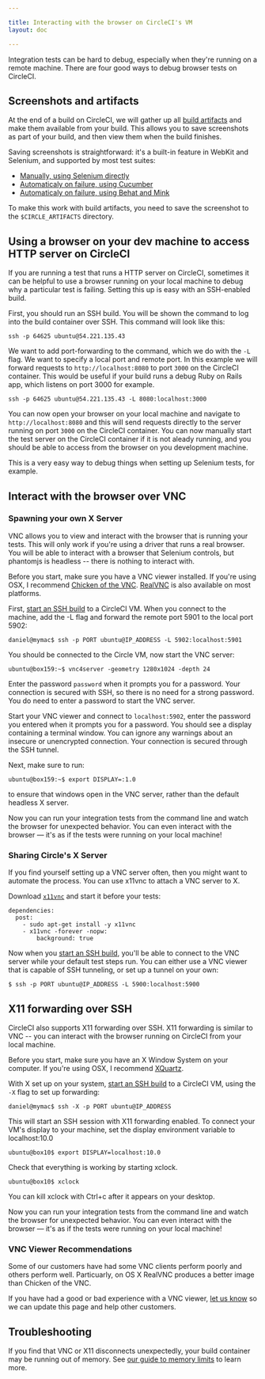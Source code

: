 ```yaml
---

title: Interacting with the browser on CircleCI's VM
layout: doc

---
```


Integration tests can be hard to debug, especially when they're running on a remote machine.
There are four good ways to debug browser tests on CircleCI.

## Screenshots and artifacts

At the end of a build on CircleCI, we will gather up all [build artifacts](/docs/build-artifacts)
and make them available from your build. This allows you to save screenshots as part of your build,
and then view them when the build finishes.

Saving screenshots is straightforward: it's a built-in feature in WebKit and Selenium, and supported by most test suites:

*   [Manually, using Selenium directly](http://docs.seleniumhq.org/docs/04_webdriver_advanced.jsp#remotewebdriver)
*   [Automaticaly on failure, using Cucumber](https://github.com/mattheworiordan/capybara-screenshot)
*   [Automaticaly on failure, using Behat and Mink](https://gist.github.com/michalochman/3175175)

To make this work with build artifacts, you need to save the screenshot to the
`$CIRCLE_ARTIFACTS` directory.

## Using a browser on your dev machine to access HTTP server on CircleCI

If you are running a test that runs a HTTP server on CircleCI, sometimes it can
be helpful to use a browser running on your local machine to debug why a
particular test is failing. Setting this up is easy with an SSH-enabled
build.

First, you should run an SSH build. You will be shown the command to log into
the build container over SSH. This command will look like this:

```
ssh -p 64625 ubuntu@54.221.135.43
```

We want to add port-forwarding to the command, which we do with the `-L` flag.
We want to specify a local port and remote port. In this example we will forward
requests to `http://localhost:8080` to port `3000` on the CircleCI container.
This would be useful if your build runs a debug Ruby on Rails app, which listens
on port 3000 for example.

```
ssh -p 64625 ubuntu@54.221.135.43 -L 8080:localhost:3000
```

You can now open your browser on your local machine and navigate to
`http://localhost:8080` and this will send requests directly to the server
running on port `3000` on the CircleCI container. You can now manually start the
test server on the CircleCI container if it is not aleady running, and you
should be able to access from the browser on you development machine.

This is a very easy way to debug things when setting up Selenium tests, for
example.

## Interact with the browser over VNC

### Spawning your own X Server

VNC allows you to view and interact with the browser that is running your tests. This will only work if you're using a driver that runs a real browser. You will be able to interact with a browser that Selenium controls, but phantomjs is headless -- there is nothing to interact with.

Before you start, make sure you have a VNC viewer installed. If you're using OSX, I recommend
[Chicken of the VNC](http://sourceforge.net/projects/chicken/).
[RealVNC](http://www.realvnc.com/download/viewer/) is also available on most platforms.

First, [start an SSH build](/docs/ssh-build)
to a CircleCI VM. When you connect to the machine, add the -L flag and forward the remote port 5901 to the local port 5902:

```
daniel@mymac$ ssh -p PORT ubuntu@IP_ADDRESS -L 5902:localhost:5901
```

You should be connected to the Circle VM, now start the VNC server:

```
ubuntu@box159:~$ vnc4server -geometry 1280x1024 -depth 24
```

Enter the password `password` when it prompts you for a password. Your connection is secured with SSH, so there is no need for a strong password. You do need to enter a password to start the VNC server.

Start your VNC viewer and connect to `localhost:5902`, enter the password you entered when it prompts you for a password. You should see a display containing a terminal window. You can ignore any warnings about an insecure or unencrypted connection. Your connection is secured through the SSH tunnel.

Next, make sure to run:

```
ubuntu@box159:~$ export DISPLAY=:1.0
```

to ensure that windows open in the VNC server, rather than the default headless X server.

Now you can run your integration tests from the command line and watch the browser for unexpected behavior. You can even interact with the browser &mdash; it's as if the tests were running on your local machine!

### Sharing Circle's X Server

If you find yourself setting up a VNC server often, then you might want to automate the process. You can use x11vnc to attach a VNC server to X.

Download [`x11vnc`](http://www.karlrunge.com/x11vnc/index.html) and start it before your tests:

```
dependencies:
  post:
    - sudo apt-get install -y x11vnc
    - x11vnc -forever -nopw:
        background: true
```

Now when you [start an SSH build](/docs/ssh-build), you'll be able to connect to the VNC server while your default test steps run. You can either use a VNC viewer that is capable of SSH tunneling, or set up a tunnel on your own:

```
$ ssh -p PORT ubuntu@IP_ADDRESS -L 5900:localhost:5900
```

## X11 forwarding over SSH

CircleCI also supports X11 forwarding over SSH. X11 forwarding is similar to VNC -- you can interact with the browser running on CircleCI from your local machine.

Before you start, make sure you have an X Window System on your computer. If you're using OSX, I recommend
[XQuartz](http://xquartz.macosforge.org/landing/).

With X set up on your system, [start an SSH build](/docs/ssh-build)
to a CircleCI VM, using the `-X` flag to set up forwarding:

```
daniel@mymac$ ssh -X -p PORT ubuntu@IP_ADDRESS
```

This will start an SSH session with X11 forwarding enabled.
To connect your VM's display to your machine, set the display environment variable to localhost:10.0

```
ubuntu@box10$ export DISPLAY=localhost:10.0
```

Check that everything is working by starting xclock.

```
ubuntu@box10$ xclock
```

You can kill xclock with Ctrl+c after it appears on your desktop.

Now you can run your integration tests from the command line and watch the browser for unexpected behavior. You can even interact with the browser &mdash; it's as if the tests were running on your local machine!

### VNC Viewer Recommendations

Some of our customers have had some VNC clients perform poorly and
others perform well.  Particuarly, on OS X RealVNC produces a better
image than Chicken of the VNC.

If you have had a good or bad experience with a VNC viewer,
[let us know](mailto:sayhi@circleci.com) so we can update this page and help
other customers.

## Troubleshooting

If you find that VNC or X11 disconnects unexpectedly, your build container may be running out of memory. See [our guide to memory limits](https://circleci.com/docs/oom) to learn more.
